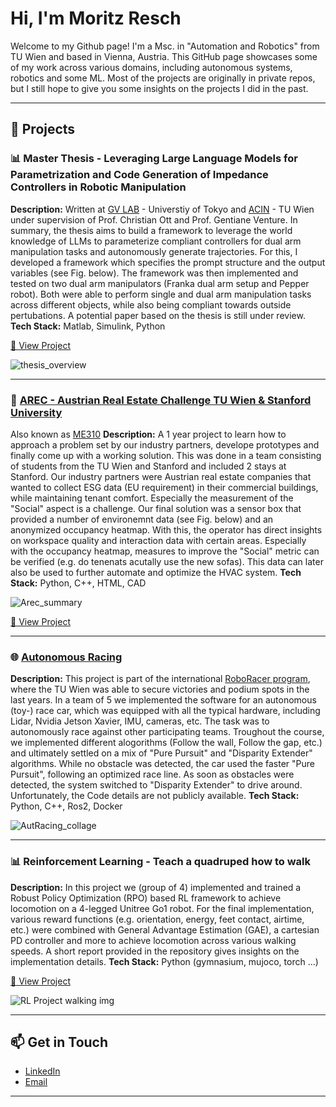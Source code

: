 # Hi, I'm Moritz Resch

Welcome to my Github page!
I'm a Msc. in "Automation and Robotics" from TU Wien and based in Vienna, Austria. This GitHub page showcases some of my work across various domains, including autonomous systems, robotics and some ML. Most of the projects are originally in private repos, but I still hope to give you some insights on the projects I did in the past.

---

## 💼 Projects

### 📊 Master Thesis - Leveraging Large Language Models for Parametrization and Code Generation of Impedance Controllers in Robotic Manipulation
**Description:** Written at [GV LAB](https://www.gvlab.jp/contact-e.html) - Universtiy of Tokyo and [ACIN](https://www.acin.tuwien.ac.at/en/) - TU Wien under supervision of Prof. Christian Ott and Prof. Gentiane Venture. In summary, the thesis aims to build a framework to leverage the world knowledge of LLMs to parameterize compliant controllers for dual arm manipulation tasks and autonomously generate trajectories. For this, I developed a framework which specifies the prompt structure and the output variables (see Fig. below). The framework was then implemented and tested on two dual arm manipulators (Franka dual arm setup and Pepper robot). Both were able to perform single and dual arm manipulation tasks across different objects, while also being compliant towards outside pertubations.
A potential paper based on the thesis is still under review.
**Tech Stack:** Matlab, Simulink, Python

[🔗 View Project](https://github.com/MorResch/ComBi_Copilot)

![thesis_overview](https://github.com/MoResch12/MA_img/blob/main/MA_Git_summary.png)

---

### 📱 [AREC - Austrian Real Estate Challenge TU Wien & Stanford University](https://www.tuwien.at/mwbw/im/ie/ifm/arec-austrian-real-estate-challenge) 
Also known as [ME310](https://sites.google.com/stanford.edu/global-engineering-design-inno)
**Description:** A 1 year project to learn how to approach a problem set by our industry partners, develope prototypes and finally come up with a working solution. This was done in a team consisting of students from the TU Wien and Stanford and included 2 stays at Stanford. 
Our industry partners were Austrian real estate companies that wanted to collect ESG data (EU requirement) in their commercial buildings, while maintaining tenant comfort. Especially the measurement of the "Social" aspect is a challenge.
Our final solution was a sensor box that provided a number of environemnt data (see Fig. below) and an anonymized occupancy heatmap. With this, the operator has direct insights on workspace quality and interaction data with certain areas. Especially with the occupancy heatmap, measures to improve the "Social" metric can be verified (e.g. do tenenats acutally use the new sofas). This data can later also be used to further automate and optimize the HVAC system.
**Tech Stack:** Python, C++, HTML, CAD

![Arec_summary](https://github.com/MoResch12/AREC/blob/main/AREC_summary.png)

[🔗 View Project](https://github.com/ME310-AREC-2023?view_as=public) 

---


### 🌐 [Autonomous Racing](https://www.tuwien.at/inf/scuderia-segfault/)
**Description:** This project is part of the international [RoboRacer program](https://roboracer.ai/), where the TU Wien was able to secure victories and podium spots in the last years. In a team of 5 we implemented the software for an autonomous (toy-) race car, which was equipped with all the typical hardware, including Lidar, Nvidia Jetson Xavier, IMU, cameras, etc. The task was to autonomously race against other participating teams. Troughout the course, we implemented different alogorithms (Follow the wall, Follow the gap, etc.) and ultimately settled on a mix of "Pure Pursuit" and "Disparity Extender" algorithms. While no obstacle was detected, the car used the faster "Pure Pursuit", following an optimized race line. As soon as obstacles were detected, the system switched to "Disparity Extender" to drive around. Unfortunately, the Code details are not publicly available.
**Tech Stack:** Python, C++, Ros2, Docker

![AutRacing_collage](https://github.com/MoResch12/AutonomousRacing/blob/main/AutRacing_img.png)

---

### 📊 Reinforcement Learning - Teach a quadruped how to walk
**Description:** In this project we (group of 4) implemented and trained a Robust Policy Optimization (RPO) based RL framework to achieve locomotion on a 4-legged Unitree Go1 robot. For the final implementation, various reward functions (e.g. orientation, energy, feet contact, airtime, etc.) were combined with General Advantage Estimation (GAE), a cartesian PD controller and more to achieve locomotion across various walking speeds. 
A short report provided in the repository gives insights on the implementation details.
**Tech Stack:** Python (gymnasium, mujoco, torch ...)

[🔗 View Project](https://github.com/MoResch12/DL_Unitree/tree/main)

![RL Project walking img](https://github.com/MoResch12/DL_Unitree/blob/main/walk_on_rand_obstacles.png)

---
## 📫 Get in Touch

- [LinkedIn](https://www.linkedin.com/in/moritz-resch-708436131/)  
- [Email](mailto:moritz@resch-vienna.at)  

---


<!--
**MoResch12/MoResch12** is a ✨ _special_ ✨ repository because its `README.md` (this file) appears on your GitHub profile.

Here are some ideas to get you started:

- 🔭 I’m currently working on ...
- 🌱 I’m currently learning ...
- 👯 I’m looking to collaborate on ...
- 🤔 I’m looking for help with ...
- 💬 Ask me about ...
- 📫 How to reach me: ...
- 😄 Pronouns: ...
- ⚡ Fun fact: ...
-->
